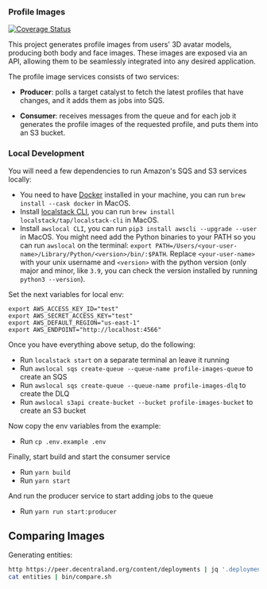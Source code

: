 ### Profile Images

[![Coverage Status](https://coveralls.io/repos/github/decentraland/profile-images/badge.svg?branch=coverage)](https://coveralls.io/github/decentraland/profile-images?branch=coverage)

This project generates profile images from users' 3D avatar models, producing both body and face images. These images are exposed via an API, allowing them to be seamlessly integrated into any desired application. 

The profile image services consists of two services:

- **Producer**: polls a target catalyst to fetch the latest profiles that have changes, and it adds them as jobs into SQS.

- **Consumer**: receives messages from the queue and for each job it generates the profile images of the requested profile, and puts them into an S3 bucket.

### Local Development

You will need a few dependencies to run Amazon's SQS and S3 services locally:

- You need to have [Docker](https://www.docker.com/get-started) installed in your machine, you can run `brew install --cask docker` in MacOS.
- Install [localstack CLI](https://docs.localstack.cloud/getting-started/installation/#localstack-cli), you can run `brew install localstack/tap/localstack-cli` in MacOS.
- Install `awslocal CLI`, you can run `pip3 install awscli --upgrade --user` in MacOS. You might need add the Python binaries to your PATH so you can run `awslocal` on the terminal: `export PATH=/Users/<your-user-name>/Library/Python/<version>/bin/:$PATH`. Replace `<your-user-name>` with your unix username and `<version>` with the python version (only major and minor, like `3.9`, you can check the version installed by running `python3 --version`).

Set the next variables for local env:
```
export AWS_ACCESS_KEY_ID="test"
export AWS_SECRET_ACCESS_KEY="test"
export AWS_DEFAULT_REGION="us-east-1"
export AWS_ENDPOINT="http://localhost:4566"
```

Once you have everything above setup, do the following:

- Run `localstack start` on a separate terminal an leave it running
- Run `awslocal sqs create-queue --queue-name profile-images-queue` to create an SQS
- Run `awslocal sqs create-queue --queue-name profile-images-dlq` to create the DLQ
- Run `awslocal s3api create-bucket --bucket profile-images-bucket` to create an S3 bucket

Now copy the env variables from the example:

- Run `cp .env.example .env`

Finally, start build and start the consumer service

- Run `yarn build`
- Run `yarn start`

And run the producer service to start adding jobs to the queue

- Run `yarn run start:producer`

## Comparing Images

Generating entities:

```bash
http https://peer.decentraland.org/content/deployments | jq '.deployments[] | select(.entityType == "profile") | .entityId' | cut -d\" -f2  | sort | uniq > entities
cat entities | bin/compare.sh
```
